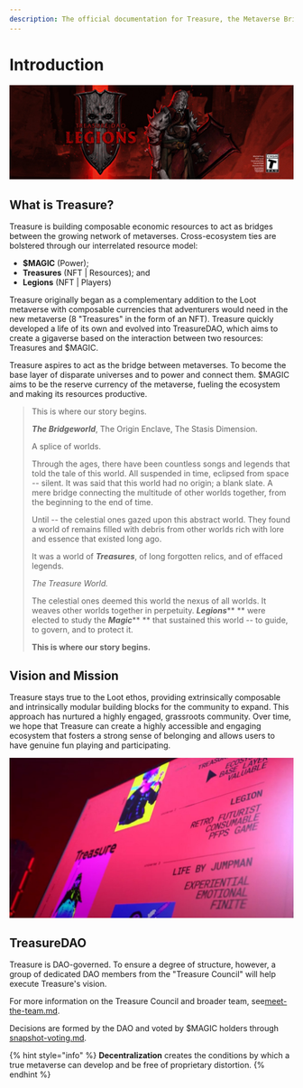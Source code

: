 ```yaml
---
description: The official documentation for Treasure, the Metaverse Bridgeworld.
---
```


# Introduction

![](<.gitbook/assets/1500x500 (2).jpg>)

## What is Treasure?

Treasure is building composable economic resources to act as bridges between the growing network of metaverses. Cross-ecosystem ties are bolstered through our interrelated resource model:

* **$MAGIC** (Power);
* **Treasures** (NFT | Resources); and&#x20;
* **Legions** (NFT | Players)

Treasure originally began as a complementary addition to the Loot metaverse with composable currencies that adventurers would need in the new metaverse (8 "Treasures" in the form of an NFT). Treasure quickly developed a life of its own and evolved into TreasureDAO, which aims to create a gigaverse based on the interaction between two resources: Treasures and $MAGIC.&#x20;

Treasure aspires to act as the bridge between metaverses. To become the base layer of disparate universes and to power and connect them. $MAGIC aims to be the reserve currency of the metaverse, fueling the ecosystem and making its resources productive.

> This is where our story begins.
>
> _**The Bridgeworld**_, The Origin Enclave, The Stasis Dimension.
>
> A splice of worlds.
>
> Through the ages, there have been countless songs and legends that told the tale of this world. All suspended in time, eclipsed from space -- silent. It was said that this world had no origin; a blank slate. A mere bridge connecting the multitude of other worlds together, from the beginning to the end of time.
>
> Until -- the celestial ones gazed upon this abstract world. They found a world of remains filled with debris from other worlds rich with lore and essence that existed long ago.
>
> It was a world of _**Treasures**_, of long forgotten relics, and of effaced legends.
>
> _The Treasure World._
>
> The celestial ones deemed this world the nexus of all worlds. It weaves other worlds together in perpetuity. _**Legions**_** ** were elected to study the _**Magic**_** ** that sustained this world -- to guide, to govern, and to protect it.
>
> **This is where our story begins.**

## Vision and Mission

Treasure stays true to the Loot ethos, providing extrinsically composable and intrinsically modular building blocks for the community to expand. This approach has nurtured a highly engaged, grassroots community. Over time, we hope that Treasure can create a highly accessible and engaging ecosystem that fosters a strong sense of belonging and allows users to have genuine fun playing and participating.

![](<.gitbook/assets/image (1).png>)

## TreasureDAO

Treasure is DAO-governed. To ensure a degree of structure, however, a group of dedicated DAO members from the "Treasure Council" will help execute Treasure's vision.

For more information on the Treasure Council and broader team, see[meet-the-team.md](meet-the-team.md "mention").

Decisions are formed by the DAO and voted by $MAGIC holders through [snapshot-voting.md](governance/snapshot-voting.md "mention").&#x20;

{% hint style="info" %}
**Decentralization** creates the conditions by which a true metaverse can develop and be free of proprietary distortion.
{% endhint %}
